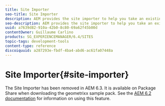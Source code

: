 ```yaml
---
title: Site Importer
seo-title: Site Importer
description: AEM provides the site importer to help you take an existing website and set up the basis
seo-description: AEM provides the site importer to help you take an existing website and set up the basis
uuid: a7639d82-910a-42b0-8c80-69a62f45b00d
contentOwner: Guillaume Carlino
products: SG_EXPERIENCEMANAGER/6.4/SITES
topic-tags: development-tools
content-type: reference
discoiquuid: a287293e-fbdf-4ba4-abd6-ac61fa07448a
---
```


# Site Importer{#site-importer}

The Site Importer has been removed in AEM 6.3. It is available on Package Share when downloading the geometrixx sample pack. See the [AEM 6.2 documentation](/help/sites-developing/site-importer.md) for information on using this feature.
